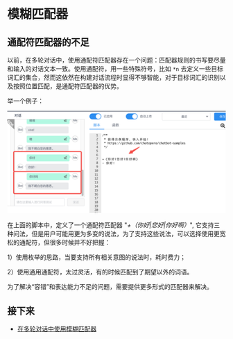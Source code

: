 # 模糊匹配器

## 通配符匹配器的不足

以前，在多轮对话中，使用通配符匹配器存在一个问题：匹配器规则的书写要尽量和输入的对话文本一致。使用通配符，用一些特殊符号，比如 `*n` 去定义一些目标词汇的集合，然而这依然在构建对话流程时显得不够智能，对于目标词汇的识别以及按照位置匹配，是通配符匹配器的优势。

举一个例子：

![通配符匹配器](../../../images/products/platform/image2021-8-18_10-27-53.png)

在上面的脚本中，定义了一个通配符匹配器 "_+（你好|您好|你好啊）_", 它支持三种问法，但是用户可能用更为多变的说法，为了支持这些说法，可以选择使用更宽松的通配符，但很多时候并不好把握：

1）使用枚举的思路，当要支持所有相关意图的说法时，耗时费力；

2）使用通用通配符，太过灵活，有的时候匹配到了期望以外的词语。

为了解决“容错”和表达能力不足的问题，需要提供更多形式的匹配器来解决。

## 接下来

* [在多轮对话中使用模糊匹配器](https://docs.chatopera.com/products/chatbot-platform/howto-guides/convs/conv-gambit-like.html)
